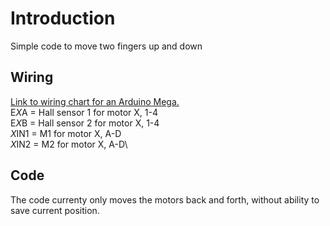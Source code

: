 # Introduction
Simple code to move two fingers up and down

## Wiring
[Link to wiring chart for an Arduino Mega.](https://docs.google.com/spreadsheets/d/1TUzqdXqWe3b5YbMJ5jpp_UFLg8gyYuG0tuyAA3czh9w/edit?usp=sharing)\
E*X*A = Hall sensor 1 for motor X, 1-4\
E*X*B = Hall sensor 2 for motor X, 1-4\
*X*IN1 = M1 for motor X, A-D\
*X*IN2 = M2 for motor X, A-D\

## Code
The code currenty only moves the motors back and forth, without ability to save current position.
